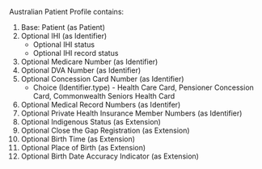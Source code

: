 Australian Patient Profile contains:

1. Base: Patient (as Patient)
1. Optional IHI (as Identifier)
	* Optional IHI status
	* Optional IHI record status
1. Optional Medicare Number (as Identifier)
1. Optional DVA Number (as Identifier)
1. Optional Concession Card Number (as Identifier)
	* Choice (Identifier.type) - Health Care Card, Pensioner Concession Card, Commonwealth Seniors Health Card
1. Optional Medical Record Numbers (as Identifer)
1. Optional Private Health Insurance Member Numbers (as Identifier)
1. Optional Indigenous Status (as Extension)
1. Optional Close the Gap Registration (as Extension)
1. Optional Birth Time (as Extension)
1. Optional Place of Birth (as Extension)
1. Optional Birth Date Accuracy Indicator (as Extension)

